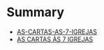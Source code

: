 # Summary

* [AS-CARTAS-AS-7-IGREJAS](README.md)
* [AS CARTAS ÀS 7 IGREJAS](as_cartas_as_7_igrejas.md)
